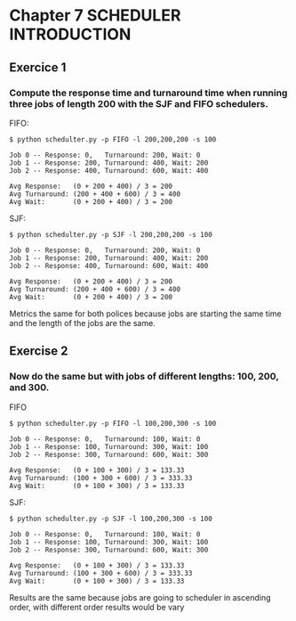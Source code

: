 # Chapter 7 SCHEDULER INTRODUCTION

## Exercice 1

### Compute the response time and turnaround time when running three jobs of length 200 with the SJF and FIFO schedulers.

FIFO:

`$ python schedulter.py -p FIFO -l 200,200,200 -s 100`

```
Job 0 -- Response: 0,   Turnaround: 200, Wait: 0
Job 1 -- Response: 200, Turnaround: 400, Wait: 200
Job 2 -- Response: 400, Turnaround: 600, Wait: 400

Avg Response:   (0 + 200 + 400) / 3 = 200
Avg Turnaround: (200 + 400 + 600) / 3 = 400
Avg Wait:       (0 + 200 + 400) / 3 = 200
```

SJF:

`$ python schedulter.py -p SJF -l 200,200,200 -s 100`

```
Job 0 -- Response: 0,   Turnaround: 200, Wait: 0
Job 1 -- Response: 200, Turnaround: 400, Wait: 200
Job 2 -- Response: 400, Turnaround: 600, Wait: 400

Avg Response:   (0 + 200 + 400) / 3 = 200
Avg Turnaround: (200 + 400 + 600) / 3 = 400
Avg Wait:       (0 + 200 + 400) / 3 = 200
```

Metrics the same for both polices because jobs are starting the same time and the length of the jobs are the same.

## Exercise 2

### Now do the same but with jobs of different lengths: 100, 200, and 300.

FIFO

`$ python schedulter.py -p FIFO -l 100,200,300 -s 100`

```
Job 0 -- Response: 0,   Turnaround: 100, Wait: 0
Job 1 -- Response: 100, Turnaround: 300, Wait: 100
Job 2 -- Response: 300, Turnaround: 600, Wait: 300

Avg Response:   (0 + 100 + 300) / 3 = 133.33
Avg Turnaround: (100 + 300 + 600) / 3 = 333.33
Avg Wait:       (0 + 100 + 300) / 3 = 133.33
```

SJF:

`$ python schedulter.py -p SJF -l 100,200,300 -s 100`

```
Job 0 -- Response: 0,   Turnaround: 100, Wait: 0
Job 1 -- Response: 100, Turnaround: 300, Wait: 100
Job 2 -- Response: 300, Turnaround: 600, Wait: 300

Avg Response:   (0 + 100 + 300) / 3 = 133.33
Avg Turnaround: (100 + 300 + 600) / 3 = 333.33
Avg Wait:       (0 + 100 + 300) / 3 = 133.33
```

Results are the same because jobs are going to scheduler in ascending order, with different order results would be vary
